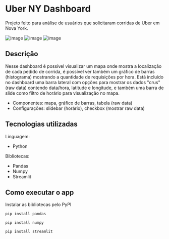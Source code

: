 # Uber NY Dashboard

Projeto feito para análise de usuários que solicitaram corridas de Uber em Nova York.

![image](https://user-images.githubusercontent.com/34384207/167745103-9216e346-3cd0-41f5-8a1c-30d48a25cf0b.png)
![image](https://user-images.githubusercontent.com/34384207/167744938-379d785b-4951-449e-9a76-5e09877461cd.png)
![image](https://user-images.githubusercontent.com/34384207/167744987-ae7505dd-6db4-44a1-8626-4d3aa7e1867f.png)


## Descrição
Nesse dashboard é possível visualizar um mapa onde mostra a localização de cada pedido de corrida, é possível ver também um gráfico de barras (histograma) mostrando a quantidade de requisições por hora. Está incluído no dashboard uma barra lateral com opções para mostrar os dados "crus" (raw data) contendo data/hora, latitude e longitude, e também uma barra de slide como filtro de horário para visualização no mapa.
  - Componentes: mapa, gráfico de barras, tabela (raw data)
  - Configurações: slidebar (horário), checkbox (mostrar raw data)

## Tecnologias utilizadas
Linguagem:
  - Python 

Bibliotecas:
  - Pandas
  - Numpy
  - Streamlit

## Como executar o app
Instalar as bibliotecas pelo PyPI
```
pip install pandas
```

```
pip install numpy
```

```
pip install streamlit
```
